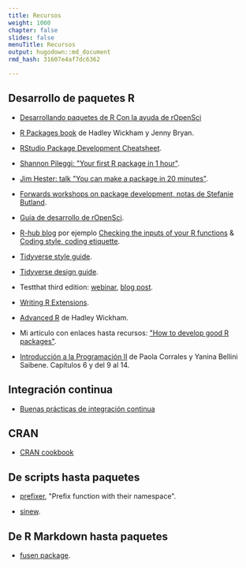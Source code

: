 ```yaml
---
title: Recursos
weight: 1000
chapter: false
slides: false
menuTitle: Recursos
output: hugodown::md_document
rmd_hash: 31607e4af7dc6362

---
```


## Desarrollo de paquetes R

-   [Desarrollando paquetes de R Con la ayuda de rOpenSci](https://vimeo.com/1080985760?share=copy#t=0)

-   [R Packages book](https://r-pkgs.org) de Hadley Wickham y Jenny Bryan.

-   [RStudio Package Development Cheatsheet](https://raw.githubusercontent.com/rstudio/cheatsheets/master/package-development.pdf).

-   [Shannon Pileggi: "Your first R package in 1 hour"](https://www.pipinghotdata.com/posts/2020-10-25-your-first-r-package-in-1-hour/).

-   [Jim Hester: talk "You can make a package in 20 minutes"](https://www.jimhester.com/talk/2018-rsc-r-pkgs/).

-   [Forwards workshops on package development, notas de Stefanie Butland](https://github.com/stefaniebutland/pkg-dev-notes).

-  [Guía de desarrollo de rOpenSci](https://devguide.ropensci.org/es/index.es.html).

-   [R-hub blog](https://blog.r-hub.io) por ejemplo [Checking the inputs of your R functions](https://blog.r-hub.io/2022/03/10/input-checking/) & [Coding style, coding etiquette](https://blog.r-hub.io/2022/03/21/code-style/).

-   [Tidyverse style guide](https://style.tidyverse.org/).

-   [Tidyverse design guide](https://design.tidyverse.org/).

-   Testthat third edition: [webinar](https://rstudio.com/resources/webinars/testthat-3/), [blog post](https://www.tidyverse.org/blog/2020/10/testthat-3-0-0/).

-   [Writing R Extensions](https://cran.r-project.org/doc/manuals/R-exts.html).

-   [Advanced R](https://adv-r.hadley.nz/) de Hadley Wickham.

-   Mi artículo con enlaces hasta recursos: ["How to develop good R packages"](http://www.masalmon.eu/2017/12/11/goodrpackages/).
  
- [Introducción a la Programación II](https://intro-programacion.netlify.app) de Paola Corrales y Yanina Bellini Saibene. Capítulos 6 y del 9 al 14.   

## Integración continua

-  [Buenas prácticas de integración continua](https://devguide.ropensci.org/es/pkg_ci.es.html)

## CRAN

-  [CRAN cookbook](https://contributor.r-project.org/cran-cookbook/)

## De scripts hasta paquetes

-   [prefixer](https://github.com/dreamRs/prefixer), "Prefix function with their namespace".

-   [sinew](https://yonicd.github.io/sinew/articles/motivation.html).

## De R Markdown hasta paquetes

-   [fusen package](https://thinkr-open.github.io/fusen/).
